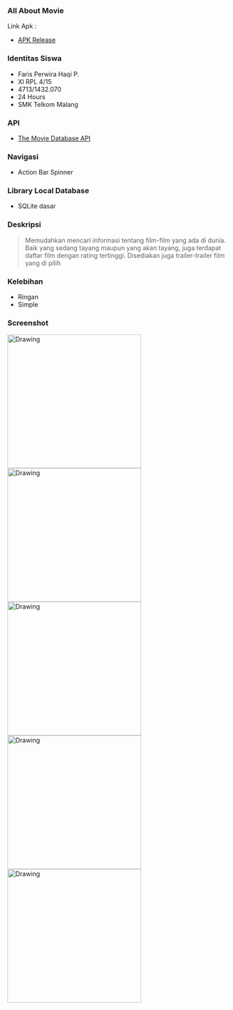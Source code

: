 ### All About Movie
Link Apk : 
- [APK Release](https://github.com/farisphp/AllAboutMovie/raw/master/app-release.apk)

### Identitas Siswa
- Faris Perwira Haqi P.
- XI RPL 4/15
- 4713/1432.070
- 24 Hours
- SMK Telkom Malang

### API
- [The Movie Database API](https://www.themoviedb.org/documentation/api)

### Navigasi
- Action Bar Spinner

### Library Local Database
- SQLite dasar

### Deskripsi
> Memudahkan mencari informasi tentang film-film yang ada di dunia. 
> Baik yang sedang tayang maupun yang akan tayang, 
> juga terdapat daftar film dengan rating tertinggi. 
> Disediakan juga trailer-trailer film yang di pilih

### Kelebihan
- Ringan
- Simple

### Screenshot
<img src="https://github.com/farisphp/AllAboutMovie/blob/master/1.jpeg" alt="Drawing" width="300px"/> <img src="https://github.com/farisphp/AllAboutMovie/blob/master/2.jpeg" alt="Drawing" width="300px"/>
<img src="https://github.com/farisphp/AllAboutMovie/blob/master/3.jpeg" alt="Drawing" width="300px"/> <img src="https://github.com/farisphp/AllAboutMovie/blob/master/4.jpeg" alt="Drawing" width="300px"/>
<img src="https://github.com/farisphp/AllAboutMovie/blob/master/5.jpeg" alt="Drawing" width="300px"/>
